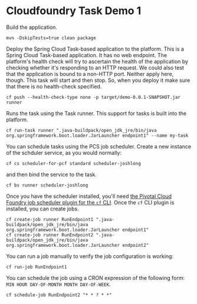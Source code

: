 # Cloudfoundry Task Demo 1

Build the application.

```
mvn -DskipTests=true clean package
```

Deploy the Spring Cloud Task-based application to the platform. This is a Spring Cloud Task-based application. It has no web endpoint. The platform's health check will try to ascertain the health of the application by checking whether it's responding to an HTTP request. We could also test that the application is bound to a non-HTTP port. Neither apply here, though. This task will start and then stop. So, when you deploy it make sure that there is no health-check specified.


```
cf push --health-check-type none -p target/demo-0.0.1-SNAPSHOT.jar runner 
```

Runs the task using the Task runner. This support for tasks is built into the platform.

```
cf run-task runner ".java-buildpack/open_jdk_jre/bin/java org.springframework.boot.loader.JarLauncher endpoint1" --name my-task
```

You can schedule tasks using the PCS job scheduler. Create a new instance of the schduler service, as you would normally:

```
cf cs scheduler-for-pcf standard scheduler-joshlong
```

and then bind the service to the task.

```
cf bs runner scheduler-joshlong
```

Once you have the scheduler installed, you'll need [the Pivotal Cloud Foundry job scheduler plugin for the `cf` CLI](https://network.pivotal.io/products/p-scheduler-for-pcf). Once the `cf` CLI plugin is installed, you can create jobs.

```
cf create-job runner RunEndpoint1 ".java-buildpack/open_jdk_jre/bin/java org.springframework.boot.loader.JarLauncher endpoint1"
cf create-job runner RunEndpoint2 ".java-buildpack/open_jdk_jre/bin/java org.springframework.boot.loader.JarLauncher endpoint2"
```

You can run a job manually to verify the job configuration is working:

```
cf run-job RunEndpoint1
```

You can schedule the job using a CRON expression of the following form: `MIN HOUR DAY-OF-MONTH MONTH DAY-OF-WEEK`.

```
cf schedule-job RunEndpoint2 "* * ? * *"
```
